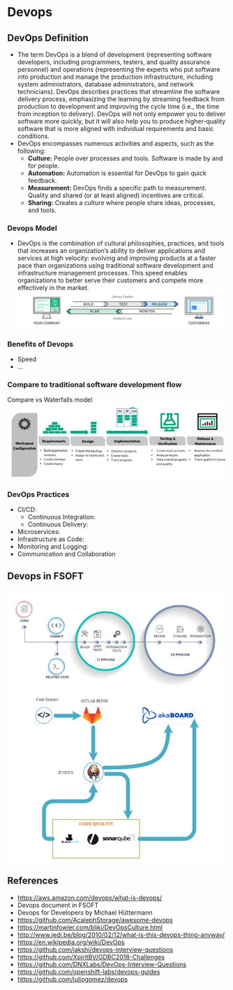 # Devops
## DevOps Definition
- The term DevOps is a blend of development (representing software developers, including programmers, testers, and quality assurance personnel) and operations (representing the experts who put software into production and manage the production infrastructure, including system administrators, database administrators, and network technicians). DevOps describes practices that streamline the software delivery process, emphasizing the learning by streaming feedback from production to development and improving the cycle time (i.e., the time from inception to delivery). DevOps will not only empower you to deliver software more quickly, but it will also help you to produce higher-quality software that is more aligned with individual requirements and basic conditions.
- DevOps encompasses numerous activities and aspects, such as the following:
  + **Culture:** People over processes and tools. Software is made by and for people.
  +	**Automation:** Automation is essential for DevOps to gain quick feedback.
  +	**Measurement:** DevOps finds a specific path to measurement. Quality and shared (or at least aligned) incentives are critical.
  +	**Sharing:** Creates a culture where people share ideas, processes, and tools.
### Devops Model
- DevOps is the combination of cultural philosophies, practices, and tools that increases an organization’s ability to deliver applications and services at high velocity: evolving and improving products at a faster pace than organizations using traditional software development and infrastructure management processes. This speed enables organizations to better serve their customers and compete more effectively in the market.
![Devops model](image/DevOps_feedback-diagram.ff668bfc299abada00b2dcbdc9ce2389bd3dce3f.png)
### Benefits of Devops
- Speed
- ...
### Compare to traditional software development flow
Compare vs Waterfalls model
![Waterfalls Model](image/SW_Development_Lifecycle.png)
### DevOps Practices
- CI/CD:
  + Continuous Integration:
  + Continuous Delivery:
- Microservices:
- Infrastructure as Code:
- Monitoring and Logging:
- Communication and Collaboration
## Devops in FSOFT
  ![Workflow](image/DEVOPS-WORKFLOW.png)
  ![CI cycle](image/CI.png)
## References
- https://aws.amazon.com/devops/what-is-devops/
- Devops document in FSOFT
- Devops for Developers by Michael Hüttermann
- https://github.com/AcalephStorage/awesome-devops
- https://martinfowler.com/bliki/DevOpsCulture.html
- http://www.jedi.be/blog/2010/02/12/what-is-this-devops-thing-anyway/
- https://en.wikipedia.org/wiki/DevOps
- https://github.com/jakshi/devops-interview-questions
- https://github.com/XpiritBV/GDBC2018-Challenges
- https://github.com/DNXLabs/DevOps-Interview-Questions
- https://github.com/openshift-labs/devops-guides
- https://github.com/juliogomez/devops
